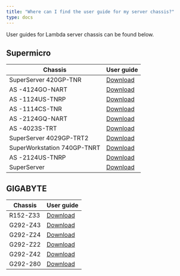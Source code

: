 ```yaml
---
title: "Where can I find the user guide for my server chassis?"
type: docs
---
```


User guides for Lambda server chassis can be found below.

## Supermicro

| Chassis | User guide |
| --- | --- |
| SuperServer 420GP-TNR | [Download](https://www.supermicro.com/manuals/superserver/4U/MNL-2389.pdf) |
| AS -4124GO-NART | [Download](https://www.supermicro.com/manuals/superserver/4U/MNL-2379.pdf) |
| AS -1124US-TNRP | [Download](https://www.supermicro.com/manuals/superserver/1U/MNL-2286.pdf) |
| AS -1114CS-TNR | [Download](https://www.supermicro.com/manuals/superserver/1U/MNL-2397.pdf) |
| AS -2124GQ-NART | [Download](https://www.supermicro.com/manuals/superserver/2U/MNL-2356.pdf) |
| AS -4023S-TRT | [Download](https://www.supermicro.com/manuals/superserver/4U/MNL-2037.pdf) |
| SuperServer 4029GP-TRT2 | [Download](https://www.supermicro.com/manuals/superserver/4U/MNL-2107.pdf) |
| SuperWorkstation 740GP-TNRT | [Download](https://www.supermicro.com/manuals/superserver/4U/MNL-2292.pdf) |
| AS -2124US-TNRP | [Download](https://www.supermicro.com/manuals/superserver/2U/MNL-2288.pdf) |
| SuperServer | [Download](https://www.supermicro.com/manuals/superserver/4U/MNL-2350.pdf) |

## GIGABYTE

| Chassis | User guide |
| --- | --- |
| R152-Z33 | [Download](https://download.gigabyte.com/FileList/Manual/server_manual_R152-Z33_e_10.pdf) |
| G292-Z43 | [Download](https://download.gigabyte.com/FileList/Manual/server_system_manual_G292-Z43_e_v10.pdf) |
| G292-Z24 | [Download](https://download.gigabyte.com/FileList/Manual/server_system_manual_G292-Z24_e_A00.pdf) |
| G292-Z22 | [Download](https://download.gigabyte.com/FileList/Manual/server_system_manual_g292-z20_z22_e_1.0.pdf) |
| G292-Z42 | [Download](https://download.gigabyte.com/FileList/Manual/server_system_manual_g292-z40_z42_e_1.0.pdf) |
| G292-280 | [Download](https://download.gigabyte.com/FileList/Manual/server_manual_G292-280_e_10.pdf) |
